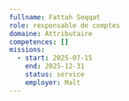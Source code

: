 ```yaml
---
fullname: Fattah Seqqat
role: responsable de comptes
domaine: Attributaire
competences: []
missions:
  - start: 2025-07-15
    end: 2025-12-31
    status: service
    employer: Malt
---
```

